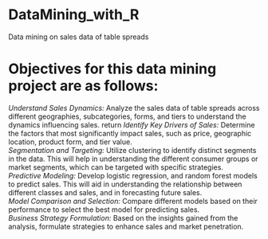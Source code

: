 # DataMining_with_R
Data mining on sales data of table spreads

# Objectives for this data mining project are as follows:
_Understand Sales Dynamics:_ 
Analyze the sales data of table spreads across different geographies, subcategories, forms, and tiers to understand the dynamics influencing sales.  return 
_Identify Key Drivers of Sales:_ 
Determine the factors that most significantly impact sales, such as price, geographic location, product form, and tier value.  
_Segmentation and Targeting:_ 
Utilize clustering to identify distinct segments in the data. This will help in understanding the different consumer groups or market segments, which can be targeted with specific strategies.  
_Predictive Modeling:_ 
Develop logistic regression, and random forest models to predict sales. This will aid in understanding the relationship between different classes and sales, and in forecasting future sales.  
_Model Comparison and Selection:_ 
Compare different models based on their performance to select the best model for predicting sales.  
_Business Strategy Formulation:_ 
Based on the insights gained from the analysis, formulate strategies to enhance sales and market penetration.  
